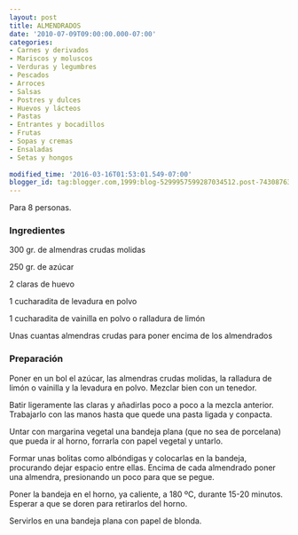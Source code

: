 ```yaml
---
layout: post
title: ALMENDRADOS
date: '2010-07-09T09:00:00.000-07:00'
categories:
- Carnes y derivados
- Mariscos y moluscos
- Verduras y legumbres
- Pescados
- Arroces
- Salsas
- Postres y dulces
- Huevos y lácteos
- Pastas
- Entrantes y bocadillos
- Frutas
- Sopas y cremas
- Ensaladas
- Setas y hongos
 
modified_time: '2016-03-16T01:53:01.549-07:00'
blogger_id: tag:blogger.com,1999:blog-5299957599287034512.post-743087639539649441
---
```


Para 8 personas.

<h3>Ingredientes</h3>

300 gr. de almendras crudas molidas

250 gr. de azúcar

2 claras de huevo

1 cucharadita de levadura en polvo

1 cucharadita de vainilla en polvo o ralladura de limón

Unas cuantas almendras crudas para poner encima de los almendrados

<h3>Preparación</h3>

Poner en un bol el azúcar, las almendras crudas molidas, la ralladura de limón o vainilla y la levadura en polvo. Mezclar bien con un tenedor.

Batir ligeramente las claras y añadirlas poco a poco a la mezcla anterior. Trabajarlo con las manos hasta que quede una pasta ligada y conpacta.

Untar con margarina vegetal una bandeja plana (que no sea de porcelana) que pueda ir al horno, forrarla con papel vegetal y untarlo.

Formar unas bolitas como albóndigas y colocarlas en la bandeja, procurando dejar espacio entre ellas. Encima de cada almendrado poner una almendra, presionando un poco para que se pegue.

Poner la bandeja en el horno, ya caliente, a 180 &ordm;C, durante 15-20 minutos. Esperar a que se doren para retirarlos del horno.

Servirlos en una bandeja plana con papel de blonda.

